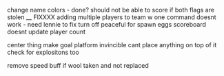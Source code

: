 
change name colors - done?
should not be able to score if both flags are stolen __ FIXXXX
adding multiple players to team w one command doesnt work - need lennie to fix
turn off peaceful for spawn eggs
scoreboard doesnt update player count

center thing
make goal platform invincible
cant place anything on top of it
check for explositons too

remove speed buff if wool taken and not replaced